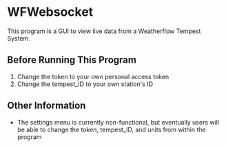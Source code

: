 # WFWebsocket
This program is a GUI to view live data from a Weatherflow Tempest System.

## Before Running This Program
1. Change the token to your own personal access token
2. Change the tempest_ID to your own station's ID

## Other Information
- The settings menu is currently non-functional, but eventually users will be able to change the token, tempest_ID, and units from within the program

